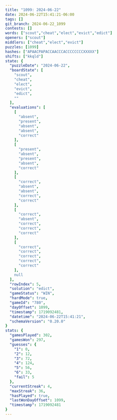 ```yaml
---
title: "1099: 2024-06-22"
date: 2024-06-22T15:41:21-06:00
tags: []
git_branch: 2024-06-22_1099
contests: []
words: ["scout","cheat","elect","evict","edict"]
openers: ["scout"]
middlers: ["cheat","elect","evict"]
puzzles: [1099]
hashes: ["APAACPAPACCAACCCACCCCCCCCXXXXX"]
shifts: ["kkqld"]
state: {
  "puzzleDate": "2024-06-22",
  "boardState": [
    "scout",
    "cheat",
    "elect",
    "evict",
    "edict",
    ""
  ],
  "evaluations": [
    [
      "absent",
      "present",
      "absent",
      "absent",
      "correct"
    ],
    [
      "present",
      "absent",
      "present",
      "absent",
      "correct"
    ],
    [
      "correct",
      "absent",
      "absent",
      "correct",
      "correct"
    ],
    [
      "correct",
      "absent",
      "correct",
      "correct",
      "correct"
    ],
    [
      "correct",
      "correct",
      "correct",
      "correct",
      "correct"
    ],
    null
  ],
  "rowIndex": 5,
  "solution": "edict",
  "gameStatus": "WIN",
  "hardMode": true,
  "gameId": "780",
  "dayOffset": 1099,
  "timestamp": 1719092481,
  "datetime": "2024-06-22T15:41:21",
  "schemaVersion": "0.20.0"
}
stats: {
  "gamesPlayed": 302,
  "gamesWon": 297,
  "guesses": {
    "1": 0,
    "2": 12,
    "3": 72,
    "4": 124,
    "5": 56,
    "6": 33,
    "fail": 5
  },
  "currentStreak": 4,
  "maxStreak": 36,
  "hasPlayed": true,
  "lastWonDayOffset": 1099,
  "timestamp": 1719092481
}
---
```

<!-- more -->
